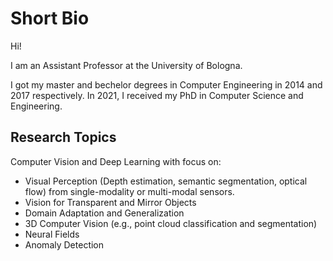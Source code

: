 # Short Bio

Hi!

I am an Assistant Professor at the University of Bologna.

I got my master and bechelor degrees in Computer Engineering in 2014 and 2017 respectively. 
In 2021, I received my PhD in Computer Science and Engineering.

## Research Topics

Computer Vision and Deep Learning with focus on:

* Visual Perception (Depth estimation, semantic segmentation, optical flow) from single-modality or multi-modal sensors.
* Vision for Transparent and Mirror Objects
* Domain Adaptation and Generalization
* 3D Computer Vision (e.g., point cloud classification and segmentation)
* Neural Fields
* Anomaly Detection